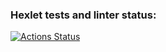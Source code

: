 ### Hexlet tests and linter status:
[![Actions Status](https://github.com/ArtemKaPetrakov/backend-project-46/workflows/hexlet-check/badge.svg)](https://github.com/ArtemKaPetrakov/backend-project-46/actions)